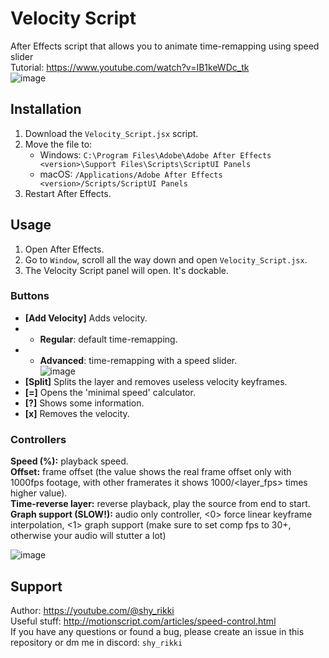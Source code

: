 # Velocity Script
After Effects script that allows you to animate time-remapping using speed slider  
Tutorial: https://www.youtube.com/watch?v=IB1keWDc_tk  
![image](https://github.com/eirisocherry/velocity-script/assets/115040224/81934aea-8e62-4647-97d9-1a03598343e3)  


## Installation
1. Download the `Velocity_Script.jsx` script.  
2. Move the file to:  
   - Windows: `C:\Program Files\Adobe\Adobe After Effects <version>\Support Files\Scripts\ScriptUI Panels`  
   - macOS: `/Applications/Adobe After Effects <version>/Scripts/ScriptUI Panels`  
3. Restart After Effects.  

## Usage
1. Open After Effects.  
2. Go to `Window`, scroll all the way down and open `Velocity_Script.jsx`.  
3. The Velocity Script panel will open. It's dockable.  

### Buttons
- **[Add Velocity]** Adds velocity.  
- - **Regular**: default time-remapping.  
- - **Advanced**: time-remapping with a speed slider.  
![image](https://github.com/eirisocherry/velocity-script/assets/115040224/31f331f9-3a6d-487e-9cfa-2fbbfc3cc8fd)  
- **[Split]** Splits the layer and removes useless velocity keyframes.  
- **[=]** Opens the 'minimal speed' calculator.  
- **[?]** Shows some information.  
- **[x]** Removes the velocity.  

### Controllers
**Speed (%):** playback speed.  
**Offset:** frame offset (the value shows the real frame offset only with 1000fps footage, with other framerates it shows 1000/<layer_fps> times higher value).  
**Time-reverse layer:** reverse playback, play the source from end to start.  
**Graph support (SLOW!):** audio only controller, <0> force linear keyframe interpolation, <1> graph support (make sure to set comp fps to 30+, otherwise your audio will stutter a lot)  

![image](https://github.com/eirisocherry/velocity-script/assets/115040224/cfd2bc86-881b-4be8-9cba-527ccea5083f)  

## Support
Author: https://youtube.com/@shy_rikki  
Useful stuff: http://motionscript.com/articles/speed-control.html  
If you have any questions or found a bug, please create an issue in this repository or dm me in discord: `shy_rikki`  
